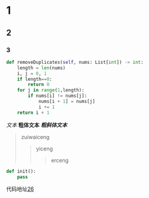 
# 1

## 2

### 3

```python
def removeDuplicates(self, nums: List[int]) -> int:
    length = len(nums)
    i, j = 0, 1
    if length==0:
        return 0
    for j in range(1,length):
        if nums[i] != nums[j]:
            nums[i + 1] = nums[j]
            i += 1
    return i + 1
```

*文本*
__粗体文本__
***粗斜体文本***

> zuiwaiceng
>>yiceng
>>>erceng

```python
def init():
    pass
```

代码地址[26](https://github.com/mckaymckay/shuati/blob/main/26.md)
